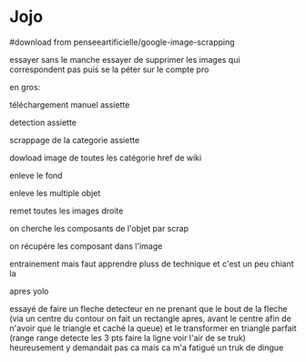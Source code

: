 # Jojo

#download from penseeartificielle/google-image-scrapping

essayer sans le manche essayer de supprimer les images qui correspondent pas puis se la péter sur le compte pro

en gros:

téléchargement manuel assiette

detection assiette

scrappage de la categorie assiette

dowload image de toutes les catégorie href de wiki
        
enleve le fond

enleve les multiple objet

remet toutes les images droite

on cherche les composants de l'objet par scrap

on récupére les composant dans l'image

entrainement mais faut apprendre pluss de technique et c'est un peu chiant la


     
     
     
apres yolo
     

  
essayé de faire un fleche detecteur en ne prenant que le bout de la fleche (via un centre du contour on fait un rectangle apres, avant le centre afin de n'avoir que le triangle et caché la queue) et le transformer en triangle parfait (range range detecte les 3 pts faire la ligne voir l'air de se truk) heureusement y demandait pas ca mais ca m'a fatigué un truk de dingue

        
        
        
